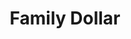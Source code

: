 ---
title: "Family Dollar"
url: /milwaukee/family-dollar-south-cesar-e-chavez-drive/
shop: variety store
---